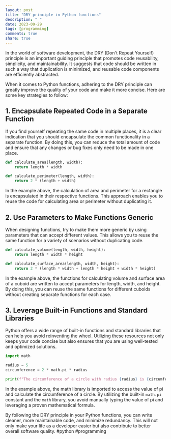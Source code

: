 ```yaml
---
layout: post
title: "DRY principle in Python functions"
description: " "
date: 2023-09-29
tags: [programming]
comments: true
share: true
---
```


In the world of software development, the DRY (Don't Repeat Yourself) principle is an important guiding principle that promotes code reusability, simplicity, and maintainability. It suggests that code should be written in such a way that duplication is minimized, and reusable code components are efficiently abstracted.

When it comes to Python functions, adhering to the DRY principle can greatly improve the quality of your code and make it more concise. Here are some key strategies to follow:

## 1. Encapsulate Repeated Code in a Separate Function

If you find yourself repeating the same code in multiple places, it is a clear indication that you should encapsulate the common functionality in a separate function. By doing this, you can reduce the total amount of code and ensure that any changes or bug fixes only need to be made in one place.

```python
def calculate_area(length, width):
    return length * width

def calculate_perimeter(length, width):
    return 2 * (length + width)
```

In the example above, the calculation of area and perimeter for a rectangle is encapsulated in their respective functions. This approach enables you to reuse the code for calculating area or perimeter without duplicating it.

## 2. Use Parameters to Make Functions Generic

When designing functions, try to make them more generic by using parameters that can accept different values. This allows you to reuse the same function for a variety of scenarios without duplicating code.

```python
def calculate_volume(length, width, height):
    return length * width * height

def calculate_surface_area(length, width, height):
    return 2 * (length * width + length * height + width * height)
```

In the example above, the functions for calculating volume and surface area of a cuboid are written to accept parameters for length, width, and height. By doing this, you can reuse the same functions for different cuboids without creating separate functions for each case.

## 3. Leverage Built-in Functions and Standard Libraries

Python offers a wide range of built-in functions and standard libraries that can help you avoid reinventing the wheel. Utilizing these resources not only keeps your code concise but also ensures that you are using well-tested and optimized solutions.

```python
import math

radius = 5
circumference = 2 * math.pi * radius

print(f"The circumference of a circle with radius {radius} is {circumference}.")
```

In the example above, the math library is imported to access the value of pi and calculate the circumference of a circle. By utilizing the built-in `math.pi` constant and the `math` library, you avoid manually typing the value of pi and leveraging a proven mathematical formula.

By following the DRY principle in your Python functions, you can write cleaner, more maintainable code, and minimize redundancy. This will not only make your life as a developer easier but also contribute to better overall software quality. #python #programming